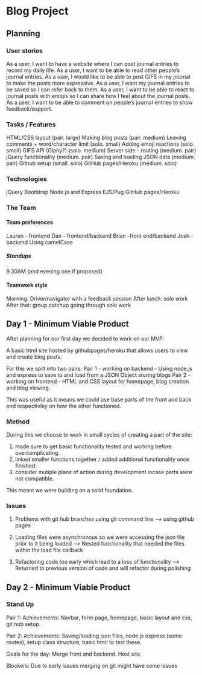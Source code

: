 # Blog Project  #

## Planning  ##

### User stories ###
As a user, I want to have a website where I can post journal entries to record my daily life.
As a user, I want to be able to read other people’s journal entries.
As a user, I would like to be able to post GIFS in my journal to make the posts more expressive.
As a user, I want my journal entries to be saved so I can refer back to them.
As a user, I want to be able to react to journal posts with emojis so I can share how I feel about the journal posts.
As a user, I want to be able to comment on people’s journal entries to show feedback/support.

### Tasks / Features ###
HTML/CSS layout (pair. large)
Making blog posts (pair. medium)
Leaving comments + word/character limit (solo. small)
Adding emoji reactions (solo. small)
GIFS API (Giphy?) (solo. medium)
Server side - routing (medium. pair)
jQuery functionality (medium. pair)
Saving and loading JSON data (medium. pair)
Github setup (small. solo)
GitHub pages/Heroku (medium. solo)


### Technologies ###
jQuery
Bootstrap
Node.js and Express
EJS/Pug
GitHub pages/Heroku

### The Team ###

#### Team preferences ####
Lauren - frontend
Dan - frontend/backend
Brian -front end/backend
Josh - backend
Using camelCase

##### Standups ####
9.30AM (and evening one if proposed)

#### Teamwork style #####
Morning: Driver/navigator with a feedback session
After lunch: solo work
After that: group catchup going through solo work


## Day 1 - Minimum Viable Product ##

After planning for our first day we decided to work on our MVP:

A basic html site hosted by githubpages/heroku that allows users to view and create blog posts.

For this we spilt into two pairs:
Pair 1 - working on backend - Using node.js and express to save to and load from a JSON Object storing blogs
Pair 2 - working on frontend - HTML and CSS layout for homepage, blog creation and blog viewing.

This was useful as it means we could use base parts of the front and back end respectivley on how the other functioned.


### Method ### 
During this we choose to work in small cycles of creating a part of the site:

1. made sure to get basic functionality tested and working before overcomplicating.
2. linked smaller functions together / added additional functionality once finished.
3. consider mutiple plans of action during development incase parts were not compatible.

This meant we were building on a solid foundation.


### Issues ###
1. Problems with git hub branches using git command line 
--> using github pages

2. Loading files were asynchronous so we were accessing the json file prior to it being loaded 
--> Nested functionality that needed the files within the load file callback

3. Refactoring code too early which lead to a loss of functionality 
--> Returned to previous version of code and will refactor during polishing

## Day 2 - Minimum Viable Product ##

### Stand Up ###

Pair 1:
Achievements: Navbar, form page, homepage, basic layout and css, git hub setup.

Pair 2: 
Achievements: Saving/loading json files, node js express (some routes), setup class structure, basic html to test these.

Goals for the day:
Merge front and backend.
Host site.

Blockers: Due to early issues merging on git might have some issues

